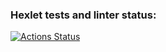 ### Hexlet tests and linter status:
[![Actions Status](https://github.com/AntonKorob/php-project-45/actions/workflows/hexlet-check.yml/badge.svg)](https://github.com/AntonKorob/php-project-45/actions)